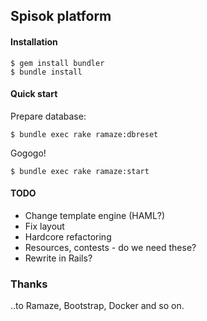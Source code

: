 ## Spisok platform

#### Installation

    $ gem install bundler
    $ bundle install

#### Quick start

Prepare database:

    $ bundle exec rake ramaze:dbreset
    
Gogogo!

    $ bundle exec rake ramaze:start
    
#### TODO

* Change template engine (HAML?)
* Fix layout
* Hardcore refactoring
* Resources, contests - do we need these?
* Rewrite in Rails?

### Thanks

..to Ramaze, Bootstrap, Docker and so on.
